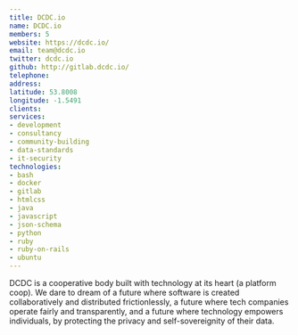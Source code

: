 ```yaml
---
title: DCDC.io
name: DCDC.io
members: 5
website: https://dcdc.io/
email: team@dcdc.io
twitter: dcdc.io
github: http://gitlab.dcdc.io/
telephone: 
address: 
latitude: 53.8008
longitude: -1.5491
clients:
services:
- development
- consultancy
- community-building
- data-standards
- it-security
technologies:
- bash
- docker
- gitlab
- htmlcss
- java
- javascript
- json-schema
- python
- ruby
- ruby-on-rails
- ubuntu
---
```


DCDC is a cooperative body built with technology at its heart (a platform coop). We dare to dream of a future where software is created collaboratively and distributed frictionlessly, a future where tech companies operate fairly and transparently, and a future where technology empowers individuals, by protecting the privacy and self-sovereignity of their data.
